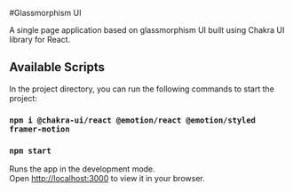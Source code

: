 #Glassmorphism UI

A single page application based on glassmorphism UI built using Chakra UI library for React.

## Available Scripts

In the project directory, you can run the following commands to start the project:


### `npm i @chakra-ui/react @emotion/react @emotion/styled framer-motion`
### `npm start`

Runs the app in the development mode.\
Open [http://localhost:3000](http://localhost:3000) to view it in your browser.


